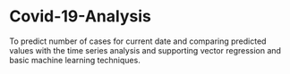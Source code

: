# Covid-19-Analysis
To predict number of cases for current date and comparing predicted values with  the time series analysis and supporting vector regression and basic machine learning  techniques.
